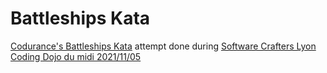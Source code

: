 # Battleships Kata

[Codurance's Battleships Kata](https://katalyst.codurance.com/battleships) attempt done during [Software Crafters Lyon Coding Dojo du midi 2021/11/05](https://www.meetup.com/fr-FR/Software-Craftsmanship-Lyon/events/281690831)
